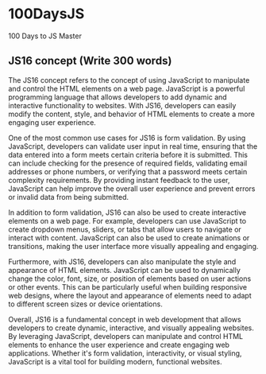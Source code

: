 # 100DaysJS
100 Days to JS Master

## JS16 concept (Write 300 words)

The JS16 concept refers to the concept of using JavaScript to manipulate and control the HTML elements on a web page. JavaScript is a powerful programming language that allows developers to add dynamic and interactive functionality to websites. With JS16, developers can easily modify the content, style, and behavior of HTML elements to create a more engaging user experience.

One of the most common use cases for JS16 is form validation. By using JavaScript, developers can validate user input in real time, ensuring that the data entered into a form meets certain criteria before it is submitted. This can include checking for the presence of required fields, validating email addresses or phone numbers, or verifying that a password meets certain complexity requirements. By providing instant feedback to the user, JavaScript can help improve the overall user experience and prevent errors or invalid data from being submitted.

In addition to form validation, JS16 can also be used to create interactive elements on a web page. For example, developers can use JavaScript to create dropdown menus, sliders, or tabs that allow users to navigate or interact with content. JavaScript can also be used to create animations or transitions, making the user interface more visually appealing and engaging.

Furthermore, with JS16, developers can also manipulate the style and appearance of HTML elements. JavaScript can be used to dynamically change the color, font, size, or position of elements based on user actions or other events. This can be particularly useful when building responsive web designs, where the layout and appearance of elements need to adapt to different screen sizes or device orientations.

Overall, JS16 is a fundamental concept in web development that allows developers to create dynamic, interactive, and visually appealing websites. By leveraging JavaScript, developers can manipulate and control HTML elements to enhance the user experience and create engaging web applications. Whether it's form validation, interactivity, or visual styling, JavaScript is a vital tool for building modern, functional websites.